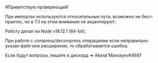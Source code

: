 #Приветствую проверяющий!

При импортах используются относительные пути, возможно не бест-практис, но в ТЗ на этом внимание не акцентируют;

Работу делал на Node v18.12.1 (64-bit);

При работе с compress/decompress операциями если неправильно указан файл или расширение, то обрабатывается ошибка.

Если будут вопросы, пишите в дискорд => Akmal'Mavrayev#4697